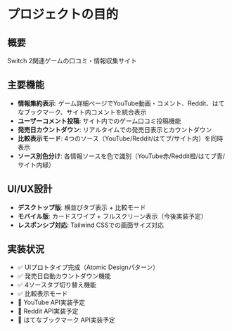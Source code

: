 # プロジェクトの目的

## 概要
Switch 2関連ゲームの口コミ・情報収集サイト

## 主要機能
- **情報集約表示**: ゲーム詳細ページでYouTube動画・コメント、Reddit、はてなブックマーク、サイト内コメントを統合表示
- **ユーザーコメント投稿**: サイト内でのゲーム口コミ投稿機能
- **発売日カウントダウン**: リアルタイムでの発売日表示とカウントダウン
- **比較表示モード**: 4つのソース（YouTube/Reddit/はてブ/サイト内）を同時表示
- **ソース別色分け**: 各情報ソースを色で識別（YouTube赤/Reddit橙/はてブ青/サイト内緑）

## UI/UX設計
- **デスクトップ版**: 横並びタブ表示 + 比較モード
- **モバイル版**: カードスワイプ + フルスクリーン表示（今後実装予定）
- **レスポンシブ対応**: Tailwind CSSでの画面サイズ対応

## 実装状況
- ✅ UIプロトタイプ完成（Atomic Designパターン）
- ✅ 発売日自動カウントダウン機能
- ✅ 4ソースタブ切り替え機能
- ✅ 比較表示モード
- 🔄 YouTube API実装予定
- 🔄 Reddit API実装予定  
- 🔄 はてなブックマーク API実装予定